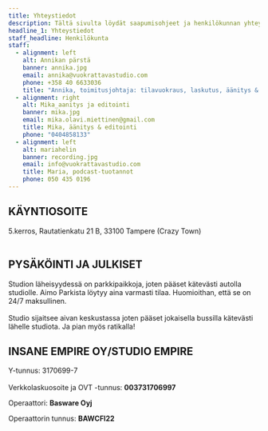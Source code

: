 ```yaml
---
title: Yhteystiedot
description: Tältä sivulta löydät saapumisohjeet ja henkilökunnan yhteystiedot
headline_1: Yhteystiedot
staff_headline: Henkilökunta
staff:
  - alignment: left
    alt: Annikan pärstä
    banner: annika.jpg
    email: annika@vuokrattavastudio.com
    phone: +358 40 6633036
    title: "Annika, toimitusjohtaja: tilavuokraus, laskutus, äänitys & kuvauspalvelut"
  - alignment: right
    alt: Mika_aanitys ja editointi
    banner: mika.jpg
    email: mika.olavi.miettinen@gmail.com
    title: Mika, äänitys & editointi
    phone: "0404858133"
  - alignment: left
    alt: mariahelin
    banner: recording.jpg
    email: info@vuokrattavastudio.com
    title: Maria, podcast-tuotannot
    phone: 050 435 0196
---
```

## KÄYNTIOSOITE

5.kerros, Rautatienkatu 21 B, 33100 Tampere (Crazy Town) <br><br>

## PYSÄKÖINTI JA JULKISET

Studion läheisyydessä on parkkipaikkoja, joten pääset kätevästi autolla studiolle. Aimo Parkista löytyy aina varmasti tilaa. Huomioithan, että se on 24/7 maksullinen.\
\
Studio sijaitsee aivan keskustassa joten pääset jokaisella bussilla kätevästi lähelle studiota. Ja pian myös ratikalla!

## INSANE EMPIRE OY/STUDIO EMPIRE

Y-tunnus: 3170699-7\
\
Verkkolaskuosoite ja OVT -tunnus: **003731706997**

Operaattori: **Basware Oyj**

Operaattorin tunnus: **BAWCFI22**
